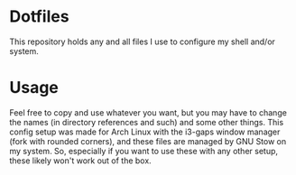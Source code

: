 # Dotfiles
This repository holds any and all files I use to configure my shell and/or system.

# Usage
Feel free to copy and use whatever you want, but you may have to change the names (in directory references and such) and some other things. This config setup was made for Arch Linux with the i3-gaps window manager (fork with rounded corners), and these files are managed by GNU Stow on my system. So, especially if you want to use these with any other setup, these likely won't work out of the box.
